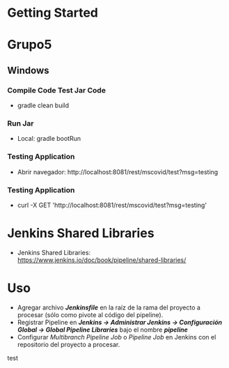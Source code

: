 # Getting Started
# Grupo5

## Windows

### Compile Code Test  Jar Code
* gradle clean build

### Run Jar
* Local:  gradle bootRun  


### Testing Application
* Abrir navegador: http://localhost:8081/rest/mscovid/test?msg=testing

### Testing Application
* curl -X GET 'http://localhost:8081/rest/mscovid/test?msg=testing'

# Jenkins Shared Libraries
- Jenkins Shared Libraries: https://www.jenkins.io/doc/book/pipeline/shared-libraries/

# Uso
- Agregar archivo **_Jenkinsfile_** en la raíz de la rama del proyecto a procesar (sólo como pivote al código del pipeline).
- Registrar Pipeline en **_Jenkins -> Administrar Jenkins -> Configuración Global -> Global Pipeline Libraries_** bajo el nombre **_pipeline_**
- Configurar _Multibranch Pipeline Job_ o _Pipeline Job_ en Jenkins con el repositorio del proyecto a procesar.

test 